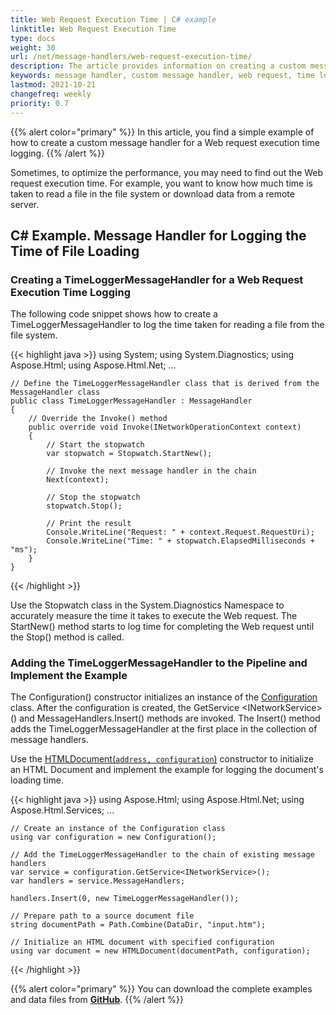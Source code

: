 ```yaml
---
title: Web Request Execution Time | C# example
linktitle: Web Request Execution Time
type: docs
weight: 30
url: /net/message-handlers/web-request-execution-time/
description: The article provides information on creating a custom message handler for a web request time logging using Aspose.HTML for .NET.   
keywords: message handler, custom message handler, web request, time logging
lastmod: 2021-10-21
changefreq: weekly
priority: 0.7
---
```


{{% alert color="primary" %}} 
In this article, you find a simple example of how to create a custom message handler for a Web request execution time logging.
{{% /alert %}}

Sometimes, to optimize the performance, you may need to find out the Web request execution time. For example, you want to know how much time is taken to read a file in the file system or download data from a remote server.

## **C# Example. Message Handler for Logging the Time of File Loading**

### **Creating a TimeLoggerMessageHandler for a Web Request Execution Time Logging**

The following code snippet shows how to create a TimeLoggerMessageHandler to log the time taken for reading a file from the file system.

{{< highlight java >}}
using System;
using System.Diagnostics;
using Aspose.Html;
using Aspose.Html.Net;
...	

	// Define the TimeLoggerMessageHandler class that is derived from the MessageHandler class
	public class TimeLoggerMessageHandler : MessageHandler
	{
	    // Override the Invoke() method
		public override void Invoke(INetworkOperationContext context)
	    {
	        // Start the stopwatch
			var stopwatch = Stopwatch.StartNew();
			
	        // Invoke the next message handler in the chain
			Next(context);
			
	        // Stop the stopwatch
			stopwatch.Stop();
			
	        // Print the result
			Console.WriteLine("Request: " + context.Request.RequestUri);
	        Console.WriteLine("Time: " + stopwatch.ElapsedMilliseconds + "ms");
	    }
	}
{{< /highlight >}}

Use the Stopwatch class in the System.Diagnostics Namespace to accurately measure the time it takes to execute the Web request. The StartNew() method starts to log time for completing the Web request until the Stop() method is called. 

### **Adding the TimeLoggerMessageHandler to the Pipeline and Implement the Example**

The Configuration() constructor initializes an instance of the [Configuration](https://apireference.aspose.com/html/net/aspose.html/configuration) class. After the configuration is created, the GetService &lt;INetworkService&gt;() and MessageHandlers.Insert() methods are invoked. The Insert() method adds the TimeLoggerMessageHandler at the first place in the collection of message handlers. 

Use the [HTMLDocument(`address, configuration`)](https://apireference.aspose.com/html/net/aspose.html/htmldocument/constructors/11) constructor to initialize an HTML Document and implement the example for logging the document's loading time.

{{< highlight java >}}
using Aspose.Html;
using Aspose.Html.Net;
using Aspose.Html.Services;
...

	// Create an instance of the Configuration class
	using var configuration = new Configuration();
	
	// Add the TimeLoggerMessageHandler to the chain of existing message handlers
	var service = configuration.GetService<INetworkService>();
	var handlers = service.MessageHandlers;
	
	handlers.Insert(0, new TimeLoggerMessageHandler());
	
	// Prepare path to a source document file
	string documentPath = Path.Combine(DataDir, "input.htm");
	
	// Initialize an HTML document with specified configuration
	using var document = new HTMLDocument(documentPath, configuration);	
{{< /highlight >}}

{{% alert color="primary" %}} 
You can download the complete examples and data files from [**GitHub**](https://github.com/aspose-html/Aspose.HTML-Documentation/tree/main/content/tests-net).
{{% /alert %}}



